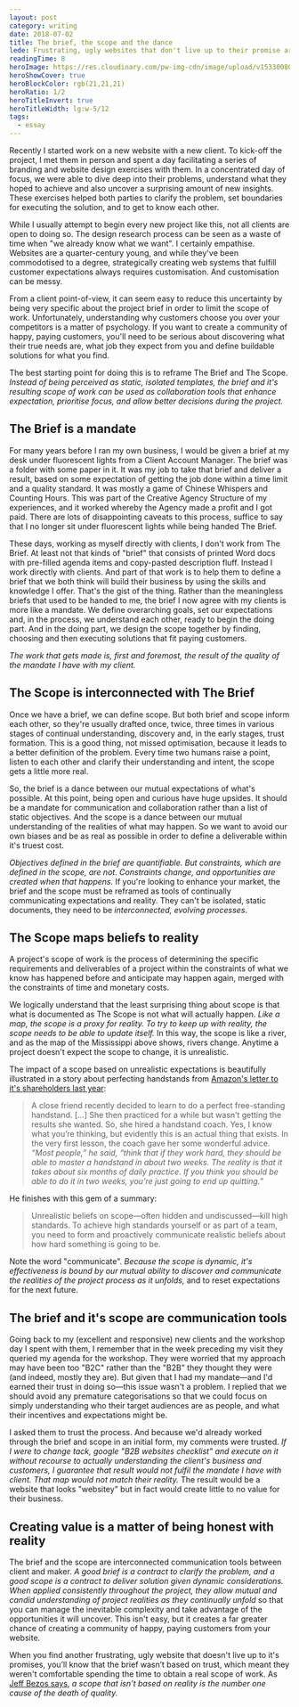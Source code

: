 ```yaml
---
layout: post
category: writing
date: 2018-07-02
title: The brief, the scope and the dance
lede: Frustrating, ugly websites that don't live up to their promise are the result of a misunderstood brief and a lack of real scope. How can makers and clients work together to ensure better solutions? By reframing brief and scope as communication tools for collaboratively dealing with project realities as they unfold.
readingTime: 8
heroImage: https://res.cloudinary.com/pw-img-cdn/image/upload/v1533008018/okok/post-process-2a.jpg
heroShowCover: true
heroBlockColor: rgb(21,21,21)
heroRatio: 1/2
heroTitleInvert: true
heroTitleWidth: lg:w-5/12
tags:
  - essay
---
```


Recently I started work on a new website with a new client. To kick-off the project, I met them in person and spent a day facilitating a series of branding and website design exercises with them. In a concentrated day of focus, we were able to dive deep into their problems, understand what they hoped to achieve and also uncover a surprising amount of new insights. These exercises helped both parties to clarify the problem, set boundaries for executing the solution, and to get to know each other.

<!-- I enjoyed listening to and leading the conversations that sprung forward from the exercises. -->

While I usually attempt to begin every new project like this, not all clients are open to doing so. The design research process can be seen as a waste of time when "we already know what we want". I certainly empathise. Websites are a quarter-century young, and while they've been commodotised to a degree, strategically creating web systems that fulfill customer expectations always requires customisation. And customisation can be messy.

<!-- There is an ever-evolving stack of tech and design knowledge at play, much of which holds great potential, but it is not easy to see which part should be applied where, and in a way that will benefit the business. -->

From a client point-of-view, it can seem easy to reduce this uncertainty by being very specific about the project brief in order to limit the scope of work. Unfortunately, understanding why customers choose you over your competitors is a matter of psychology. If you want to create a community of happy, paying customers, you'll need to be serious about discovering what their true needs are, what job they expect from you and define buildable solutions for what you find.

<!-- Otherwise, how else will they choose you over a competitor? -->

The best starting point for doing this is to reframe The Brief and The Scope. _Instead of being perceived as static, isolated templates, the brief and it's resulting scope of work can be used as collaboration tools that enhance expectation, prioritise focus, and allow better decisions during the project._

<!-- embrace [VUCA](https://en.wikipedia.org/wiki/Volatility,_uncertainty,_complexity_and_ambiguity) and  -->

<!-- acknowledge reality,  -->

## The Brief is a mandate

For many years before I ran my own business, I would be given a brief at my desk under fluorescent lights from a Client Account Manager. The brief was a folder with some paper in it. It was my job to take that brief and deliver a result, based on some expectation of getting the job done within a time limit and a quality standard. It was mostly a game of Chinese Whispers and Counting Hours. This was part of the Creative Agency Structure of my experiences, and it worked whereby the Agency made a profit and I got paid. There are lots of disappointing caveats to this process, suffice to say that I no longer sit under fluorescent lights while being handed The Brief.

These days, working as myself directly with clients, I don't work from The Brief. At least not that kinds of "brief" that consists of printed Word docs with pre-filled agenda items and copy-pasted description fluff. Instead I work directly with clients. And part of that work is to help them to define a brief that we both think will build their business by using the skills and knowledge I offer. That's the gist of the thing. Rather than the meaningless briefs that used to be handed to me, the brief I now agree with my clients is more like a mandate. We define overarching goals, set our expectations and, in the process, we understand each other, ready to begin the doing part. And in the doing part, we design the scope together by finding, choosing and then executing solutions that fit paying customers.

_The work that gets made is, first and foremost, the result of the quality of the mandate I have with my client._

<!-- It dictates the level of project understanding between us. -->

## The Scope is interconnected with The Brief

Once we have a brief, we can define scope. But both brief and scope inform each other, so they're usually drafted once, twice, three times in various stages of continual understanding, discovery and, in the early stages, trust formation. This is a good thing, not missed optimisation, because it leads to a better definition of the problem. Every time two humans raise a point, listen to each other and clarify their understanding and intent, the scope gets a little more real.

So, the brief is a dance between our mutual expectations of what's possible. At this point, being open and curious have huge upsides. It should be a mandate for communication and collaboration rather than a list of static objectives. And the scope is a dance between our mutual understanding of the realities of what may happen. So we want to avoid our own biases and be as real as possible in order to define a deliverable within it's truest cost.

_Objectives defined in the brief are quantifiable. But constraints, which are defined in the scope, are not. Constraints change, and opportunities are created when that happens._ If you're looking to enhance your market, the brief and the scope must be reframed as tools of continually communicating expectations and reality. They can't be isolated, static documents, they need to be _interconnected, evolving processes_.

<!-- (By the way, depending on the domain you’re involved in, people will refer to this flowing project process under codified terms like “Design Thinking” if you happen to be a designer of some kind, or “Agile” if you happen to be in software development). -->

<Media ratio="1139/800" image="https://res.cloudinary.com/pw-img-cdn/image/upload/v1530498752/okok/post-process-mississippi.jpg" />

## The Scope maps beliefs to reality

A project's scope of work is the process of determining the specific requirements and deliverables of a project within the constraints of what we know has happened before and anticipate may happen again, merged with the constraints of time and monetary costs.

<!-- The scope is a model. Models attempt to describe what will happen in real life. But as [John D. Cook says](https://www.johndcook.com/blog/2012/01/24/boundary-conditions/): -->

<!-- > No model can take everything into account. You have to draw some box around that part of the world that you’re going to model and specify what happens when your imaginary box meets the rest of the universe. That’s the hard part. -->

We logically understand that the least surprising thing about scope is that what is documented as The Scope is not what will actually happen. _Like a map, the scope is a proxy for reality. To try to keep up with reality, the scope needs to be able to update itself._ In this way, the scope is like a river, and as the map of the Mississippi above shows, rivers change. Anytime a project doesn't expect the scope to change, it is unrealistic.

<!-- Emotionally, it always sucks when you find out the map is wrong.  -->

<!-- thus beware that "[any map you draw is liable to lead you astray](http://zenpundit.com/?p=59585)" -->

<!-- That our expectations don't match what happens is the cause of much of humanity's anguish. -->

The impact of a scope based on unrealistic expectations is beautifully illustrated in a story about perfecting handstands from [Amazon's letter to it's shareholders last year](https://www.sec.gov/Archives/edgar/data/1018724/000119312518121161/d456916dex991.htm):

> A close friend recently decided to learn to do a perfect free-standing handstand. […] She then practiced for a while but wasn’t getting the results she wanted. So, she hired a handstand coach. Yes, I know what you’re thinking, but evidently this is an actual thing that exists. In the very first lesson, the coach gave her some wonderful advice. _“Most people,” he said, “think that if they work hard, they should be able to master a handstand in about two weeks. The reality is that it takes about six months of daily practice. If you think you should be able to do it in two weeks, you’re just going to end up quitting.”_

He finishes with this gem of a summary:

> Unrealistic beliefs on scope—often hidden and undiscussed—kill high standards. To achieve high standards yourself or as part of a team, you need to form and proactively communicate realistic beliefs about how hard something is going to be.

Note the word "communicate". _Because the scope is dynamic, it's effectiveness is bound by our mutual ability to discover and communicate the realities of the project process as it unfolds,_ and to reset expectations for the next future.

<!-- Note the word "communicate". The Scope is a means of dealing with the reality of each project as you continually discover it. Getting The Scope as real as possible means thinking of it as a dynamic flow, not a static checklist. The Scope is bound by our mutual ability to communicate the realities of the project process as it unfolds, and to reset expectations for the future. -->

<!-- Note the word "communicate". The Scope is a means of dealing with the reality of each project as you continually discover it. Getting The Scope as real as possible means thinking of it as a dynamic flow, not a static checklist. The right scope is the sweet spot within delivery constraints such they create business value, and it is bound by our mutual ability to communicate the realities of the project process as it unfolds. -->

<!-- Communicating expectation is the showstopping constraint for all constraints. -->

## The brief and it's scope are communication tools

Going back to my (excellent and responsive) new clients and the workshop day I spent with them, I remember that in the week preceding my visit they queried my agenda for the workshop. They were worried that my approach may have been too "B2C" rather than the "B2B" they thought they were (and indeed, mostly they are). But given that I had my mandate—and I'd earned their trust in doing so—this issue wasn't a problem. I replied that we should avoid any premature categorisations so that we could focus on simply understanding who their target audiences are as people, and what their incentives and expectations might be.

I asked them to trust the process. And because we'd already worked through the brief and scope in an initial form, my comments were trusted. _If I were to change tack, google "B2B websites checklist" and execute on it without recourse to actually understanding the client's business and customers, I guarantee that result would not fulfil the mandate I have with client. That map would not match their reality._ The result would be a website that looks "websitey" but in fact would create little to no value for their business.

<Media ratio="979/1600" image="https://res.cloudinary.com/pw-img-cdn/image/upload/v1530498762/okok/post-process-russia.jpg" />

## Creating value is a matter of being honest with reality

<!-- That person isn't a category, or a label, but a person. As Michael Wolff says on his [fantastic website](http://www.wolff.eu.com/): "we reach each of us before all of us".-->

The brief and the scope are interconnected communication tools between client and maker. _A good brief is a contract to clarify the problem, and a good scope is a contract to deliver solution given dynamic considerations. When applied consistently throughout the project, they allow mutual and candid understanding of project realities as they continually unfold_ so that you can manage the inevitable complexity and take advantage of the opportunities it will uncover. This isn't easy, but it creates a far greater chance of creating a community of happy, paying customers from your website.

When you find another frustrating, ugly website that doesn't live up to it's promises, you’ll know that the brief wasn’t based on trust, which meant they weren't comfortable spending the time to obtain a real scope of work. As [Jeff Bezos says](https://www.sec.gov/Archives/edgar/data/1018724/000119312518121161/d456916dex991.htm), _a scope that isn’t based on reality is the number one cause of the death of quality._

<!-- if you want to avoid being surprised when the project result doesn’t meet your expectations, ensure that you're working collaboratively and dynamically with -->

<!-- upfront to figure out right action. Prevention is always better than cure. -->

<!-- but it means the outcome stands a far greater chance of creating happy, paying customers from your website. -->

<script>
import Media from "../../../src/components/Media";

export default {
  components: { Media }
}
</script>
